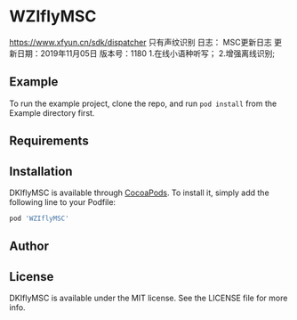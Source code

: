 # WZIflyMSC
https://www.xfyun.cn/sdk/dispatcher
只有声纹识别
日志：
MSC更新日志 更新日期：2019年11月05日 版本号：1180
1.在线小语种听写；
2.增强离线识别;

## Example

To run the example project, clone the repo, and run `pod install` from the Example directory first.

## Requirements

## Installation

DKIflyMSC is available through [CocoaPods](https://cocoapods.org). To install
it, simply add the following line to your Podfile:

```ruby
pod 'WZIflyMSC'
```

## Author


## License

DKIflyMSC is available under the MIT license. See the LICENSE file for more info.

